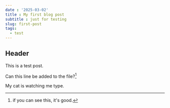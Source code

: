 ```yaml
---
date : '2025-03-02'
title : My first blog post
subtitle : just for testing
slug: first-post
tags: 
  - test
---
```

## Header

This is a test post.

Can this line be added to the file?[^1]
[^1]: if you can see this, it's good.

My cat is watching me type.